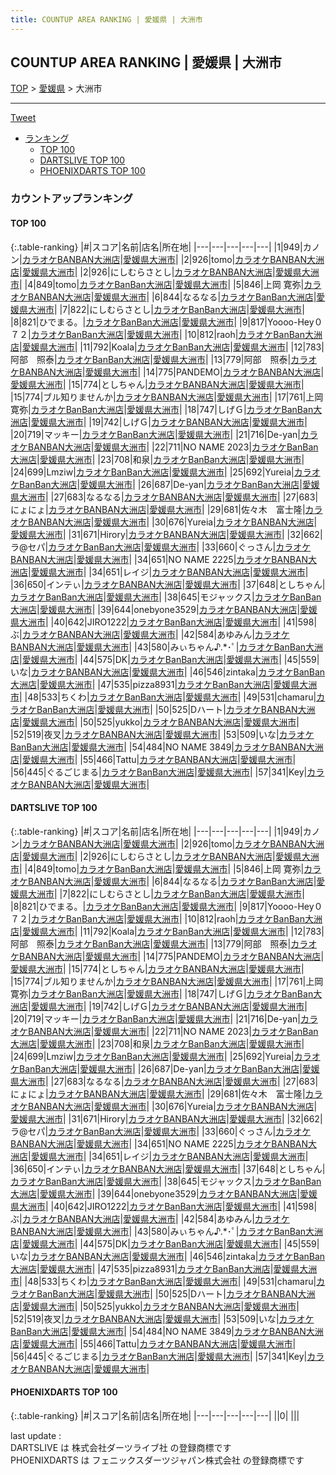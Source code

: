 ```yaml
---
title: COUNTUP AREA RANKING | 愛媛県 | 大洲市
---
```

## COUNTUP AREA RANKING | 愛媛県 | 大洲市

[TOP](/darts/rank/) > [愛媛県](/darts/rank/愛媛県/) > 大洲市

___

<a href="https://twitter.com/share?ref_src=twsrc%5Etfw" data-text="COUNTUP AREA RANKING | 愛媛県大洲市" class="twitter-share-button" data-hashtags="DARTSLIVE,PHOENIXDARTS,darts,ダーツ" data-show-count="false">Tweet</a>

* [ランキング](#カウントアップランキング)
    * [TOP 100](#top-100)
    * [DARTSLIVE TOP 100](#dartslive-top-100)
    * [PHOENIXDARTS TOP 100](#phoenixdarts-top-100)

### カウントアップランキング

#### TOP 100



{:.table-ranking}
|#|スコア|名前|店名|所在地|
|---|---|---|---|---|
|1|949|<span class="rank-name-dl">カノン</span>|<a href="https://search.dartslive.com/jp/shop/d6f04850fcaca1380d9b047a20a7ba1e">カラオケBANBAN大洲店</a>|<a href="/darts/rank/愛媛県/大洲市">愛媛県大洲市</a>|
|2|926|<span class="rank-name-dl">tomo</span>|<a href="https://search.dartslive.com/jp/shop/d6f04850fcaca1380d9b047a20a7ba1e">カラオケBANBAN大洲店</a>|<a href="/darts/rank/愛媛県/大洲市">愛媛県大洲市</a>|
|2|926|<span class="rank-name-dl">にしむらさとし</span>|<a href="https://search.dartslive.com/jp/shop/d6f04850fcaca1380d9b047a20a7ba1e">カラオケBANBAN大洲店</a>|<a href="/darts/rank/愛媛県/大洲市">愛媛県大洲市</a>|
|4|849|<span class="rank-name-dl">tomo</span>|<a href="https://search.dartslive.com/jp/shop/d6f04850fcaca1380d9b047a20a7ba1e">カラオケBanBan大洲店</a>|<a href="/darts/rank/愛媛県/大洲市">愛媛県大洲市</a>|
|5|846|<span class="rank-name-dl">上岡 寛弥</span>|<a href="https://search.dartslive.com/jp/shop/d6f04850fcaca1380d9b047a20a7ba1e">カラオケBANBAN大洲店</a>|<a href="/darts/rank/愛媛県/大洲市">愛媛県大洲市</a>|
|6|844|<span class="rank-name-dl">なるなる</span>|<a href="https://search.dartslive.com/jp/shop/d6f04850fcaca1380d9b047a20a7ba1e">カラオケBanBan大洲店</a>|<a href="/darts/rank/愛媛県/大洲市">愛媛県大洲市</a>|
|7|822|<span class="rank-name-dl">にしむらさとし</span>|<a href="https://search.dartslive.com/jp/shop/d6f04850fcaca1380d9b047a20a7ba1e">カラオケBanBan大洲店</a>|<a href="/darts/rank/愛媛県/大洲市">愛媛県大洲市</a>|
|8|821|<span class="rank-name-dl">ひでまる。</span>|<a href="https://search.dartslive.com/jp/shop/d6f04850fcaca1380d9b047a20a7ba1e">カラオケBanBan大洲店</a>|<a href="/darts/rank/愛媛県/大洲市">愛媛県大洲市</a>|
|9|817|<span class="rank-name-dl">Yoooo-Hey０７２</span>|<a href="https://search.dartslive.com/jp/shop/d6f04850fcaca1380d9b047a20a7ba1e">カラオケBanBan大洲店</a>|<a href="/darts/rank/愛媛県/大洲市">愛媛県大洲市</a>|
|10|812|<span class="rank-name-dl">raoh</span>|<a href="https://search.dartslive.com/jp/shop/d6f04850fcaca1380d9b047a20a7ba1e">カラオケBanBan大洲店</a>|<a href="/darts/rank/愛媛県/大洲市">愛媛県大洲市</a>|
|11|792|<span class="rank-name-dl">Koala</span>|<a href="https://search.dartslive.com/jp/shop/d6f04850fcaca1380d9b047a20a7ba1e">カラオケBanBan大洲店</a>|<a href="/darts/rank/愛媛県/大洲市">愛媛県大洲市</a>|
|12|783|<span class="rank-name-dl">阿部　照泰</span>|<a href="https://search.dartslive.com/jp/shop/d6f04850fcaca1380d9b047a20a7ba1e">カラオケBanBan大洲店</a>|<a href="/darts/rank/愛媛県/大洲市">愛媛県大洲市</a>|
|13|779|<span class="rank-name-dl">阿部　照泰</span>|<a href="https://search.dartslive.com/jp/shop/d6f04850fcaca1380d9b047a20a7ba1e">カラオケBANBAN大洲店</a>|<a href="/darts/rank/愛媛県/大洲市">愛媛県大洲市</a>|
|14|775|<span class="rank-name-dl">PANDEMO</span>|<a href="https://search.dartslive.com/jp/shop/d6f04850fcaca1380d9b047a20a7ba1e">カラオケBANBAN大洲店</a>|<a href="/darts/rank/愛媛県/大洲市">愛媛県大洲市</a>|
|15|774|<span class="rank-name-dl">としちゃん</span>|<a href="https://search.dartslive.com/jp/shop/d6f04850fcaca1380d9b047a20a7ba1e">カラオケBANBAN大洲店</a>|<a href="/darts/rank/愛媛県/大洲市">愛媛県大洲市</a>|
|15|774|<span class="rank-name-dl">ブル知りませんか</span>|<a href="https://search.dartslive.com/jp/shop/d6f04850fcaca1380d9b047a20a7ba1e">カラオケBANBAN大洲店</a>|<a href="/darts/rank/愛媛県/大洲市">愛媛県大洲市</a>|
|17|761|<span class="rank-name-dl">上岡 寛弥</span>|<a href="https://search.dartslive.com/jp/shop/d6f04850fcaca1380d9b047a20a7ba1e">カラオケBanBan大洲店</a>|<a href="/darts/rank/愛媛県/大洲市">愛媛県大洲市</a>|
|18|747|<span class="rank-name-dl">しげＧ</span>|<a href="https://search.dartslive.com/jp/shop/d6f04850fcaca1380d9b047a20a7ba1e">カラオケBanBan大洲店</a>|<a href="/darts/rank/愛媛県/大洲市">愛媛県大洲市</a>|
|19|742|<span class="rank-name-dl">しげＧ</span>|<a href="https://search.dartslive.com/jp/shop/d6f04850fcaca1380d9b047a20a7ba1e">カラオケBANBAN大洲店</a>|<a href="/darts/rank/愛媛県/大洲市">愛媛県大洲市</a>|
|20|719|<span class="rank-name-dl">マッキー</span>|<a href="https://search.dartslive.com/jp/shop/d6f04850fcaca1380d9b047a20a7ba1e">カラオケBanBan大洲店</a>|<a href="/darts/rank/愛媛県/大洲市">愛媛県大洲市</a>|
|21|716|<span class="rank-name-dl">De-yan</span>|<a href="https://search.dartslive.com/jp/shop/d6f04850fcaca1380d9b047a20a7ba1e">カラオケBANBAN大洲店</a>|<a href="/darts/rank/愛媛県/大洲市">愛媛県大洲市</a>|
|22|711|<span class="rank-name-dl">NO NAME 2023</span>|<a href="https://search.dartslive.com/jp/shop/d6f04850fcaca1380d9b047a20a7ba1e">カラオケBanBan大洲店</a>|<a href="/darts/rank/愛媛県/大洲市">愛媛県大洲市</a>|
|23|708|<span class="rank-name-dl">和泉</span>|<a href="https://search.dartslive.com/jp/shop/d6f04850fcaca1380d9b047a20a7ba1e">カラオケBanBan大洲店</a>|<a href="/darts/rank/愛媛県/大洲市">愛媛県大洲市</a>|
|24|699|<span class="rank-name-dl">Lmziw</span>|<a href="https://search.dartslive.com/jp/shop/d6f04850fcaca1380d9b047a20a7ba1e">カラオケBanBan大洲店</a>|<a href="/darts/rank/愛媛県/大洲市">愛媛県大洲市</a>|
|25|692|<span class="rank-name-dl">Yureia</span>|<a href="https://search.dartslive.com/jp/shop/d6f04850fcaca1380d9b047a20a7ba1e">カラオケBanBan大洲店</a>|<a href="/darts/rank/愛媛県/大洲市">愛媛県大洲市</a>|
|26|687|<span class="rank-name-dl">De-yan</span>|<a href="https://search.dartslive.com/jp/shop/d6f04850fcaca1380d9b047a20a7ba1e">カラオケBanBan大洲店</a>|<a href="/darts/rank/愛媛県/大洲市">愛媛県大洲市</a>|
|27|683|<span class="rank-name-dl">なるなる</span>|<a href="https://search.dartslive.com/jp/shop/d6f04850fcaca1380d9b047a20a7ba1e">カラオケBANBAN大洲店</a>|<a href="/darts/rank/愛媛県/大洲市">愛媛県大洲市</a>|
|27|683|<span class="rank-name-dl">にょにょ</span>|<a href="https://search.dartslive.com/jp/shop/d6f04850fcaca1380d9b047a20a7ba1e">カラオケBANBAN大洲店</a>|<a href="/darts/rank/愛媛県/大洲市">愛媛県大洲市</a>|
|29|681|<span class="rank-name-dl">佐々木　富士隆</span>|<a href="https://search.dartslive.com/jp/shop/d6f04850fcaca1380d9b047a20a7ba1e">カラオケBANBAN大洲店</a>|<a href="/darts/rank/愛媛県/大洲市">愛媛県大洲市</a>|
|30|676|<span class="rank-name-dl">Yureia</span>|<a href="https://search.dartslive.com/jp/shop/d6f04850fcaca1380d9b047a20a7ba1e">カラオケBANBAN大洲店</a>|<a href="/darts/rank/愛媛県/大洲市">愛媛県大洲市</a>|
|31|671|<span class="rank-name-dl">Hirory</span>|<a href="https://search.dartslive.com/jp/shop/d6f04850fcaca1380d9b047a20a7ba1e">カラオケBANBAN大洲店</a>|<a href="/darts/rank/愛媛県/大洲市">愛媛県大洲市</a>|
|32|662|<span class="rank-name-dl">ラ@セパ</span>|<a href="https://search.dartslive.com/jp/shop/d6f04850fcaca1380d9b047a20a7ba1e">カラオケBanBan大洲店</a>|<a href="/darts/rank/愛媛県/大洲市">愛媛県大洲市</a>|
|33|660|<span class="rank-name-dl">ぐっさん</span>|<a href="https://search.dartslive.com/jp/shop/d6f04850fcaca1380d9b047a20a7ba1e">カラオケBANBAN大洲店</a>|<a href="/darts/rank/愛媛県/大洲市">愛媛県大洲市</a>|
|34|651|<span class="rank-name-dl">NO NAME 2225</span>|<a href="https://search.dartslive.com/jp/shop/d6f04850fcaca1380d9b047a20a7ba1e">カラオケBANBAN大洲店</a>|<a href="/darts/rank/愛媛県/大洲市">愛媛県大洲市</a>|
|34|651|<span class="rank-name-dl">レイジ</span>|<a href="https://search.dartslive.com/jp/shop/d6f04850fcaca1380d9b047a20a7ba1e">カラオケBANBAN大洲店</a>|<a href="/darts/rank/愛媛県/大洲市">愛媛県大洲市</a>|
|36|650|<span class="rank-name-dl">インテぃ</span>|<a href="https://search.dartslive.com/jp/shop/d6f04850fcaca1380d9b047a20a7ba1e">カラオケBANBAN大洲店</a>|<a href="/darts/rank/愛媛県/大洲市">愛媛県大洲市</a>|
|37|648|<span class="rank-name-dl">としちゃん</span>|<a href="https://search.dartslive.com/jp/shop/d6f04850fcaca1380d9b047a20a7ba1e">カラオケBanBan大洲店</a>|<a href="/darts/rank/愛媛県/大洲市">愛媛県大洲市</a>|
|38|645|<span class="rank-name-dl">モジャックス</span>|<a href="https://search.dartslive.com/jp/shop/d6f04850fcaca1380d9b047a20a7ba1e">カラオケBanBan大洲店</a>|<a href="/darts/rank/愛媛県/大洲市">愛媛県大洲市</a>|
|39|644|<span class="rank-name-dl">onebyone3529</span>|<a href="https://search.dartslive.com/jp/shop/d6f04850fcaca1380d9b047a20a7ba1e">カラオケBANBAN大洲店</a>|<a href="/darts/rank/愛媛県/大洲市">愛媛県大洲市</a>|
|40|642|<span class="rank-name-dl">JIRO1222</span>|<a href="https://search.dartslive.com/jp/shop/d6f04850fcaca1380d9b047a20a7ba1e">カラオケBanBan大洲店</a>|<a href="/darts/rank/愛媛県/大洲市">愛媛県大洲市</a>|
|41|598|<span class="rank-name-dl">ぶ</span>|<a href="https://search.dartslive.com/jp/shop/d6f04850fcaca1380d9b047a20a7ba1e">カラオケBANBAN大洲店</a>|<a href="/darts/rank/愛媛県/大洲市">愛媛県大洲市</a>|
|42|584|<span class="rank-name-dl">あゆみん</span>|<a href="https://search.dartslive.com/jp/shop/d6f04850fcaca1380d9b047a20a7ba1e">カラオケBANBAN大洲店</a>|<a href="/darts/rank/愛媛県/大洲市">愛媛県大洲市</a>|
|43|580|<span class="rank-name-dl">みぃちゃん♪.*･ﾟ</span>|<a href="https://search.dartslive.com/jp/shop/d6f04850fcaca1380d9b047a20a7ba1e">カラオケBanBan大洲店</a>|<a href="/darts/rank/愛媛県/大洲市">愛媛県大洲市</a>|
|44|575|<span class="rank-name-dl">DK</span>|<a href="https://search.dartslive.com/jp/shop/d6f04850fcaca1380d9b047a20a7ba1e">カラオケBanBan大洲店</a>|<a href="/darts/rank/愛媛県/大洲市">愛媛県大洲市</a>|
|45|559|<span class="rank-name-dl">いな</span>|<a href="https://search.dartslive.com/jp/shop/d6f04850fcaca1380d9b047a20a7ba1e">カラオケBANBAN大洲店</a>|<a href="/darts/rank/愛媛県/大洲市">愛媛県大洲市</a>|
|46|546|<span class="rank-name-dl">zintaka</span>|<a href="https://search.dartslive.com/jp/shop/d6f04850fcaca1380d9b047a20a7ba1e">カラオケBanBan大洲店</a>|<a href="/darts/rank/愛媛県/大洲市">愛媛県大洲市</a>|
|47|535|<span class="rank-name-dl">pizza8931</span>|<a href="https://search.dartslive.com/jp/shop/d6f04850fcaca1380d9b047a20a7ba1e">カラオケBanBan大洲店</a>|<a href="/darts/rank/愛媛県/大洲市">愛媛県大洲市</a>|
|48|533|<span class="rank-name-dl">ちくわ</span>|<a href="https://search.dartslive.com/jp/shop/d6f04850fcaca1380d9b047a20a7ba1e">カラオケBanBan大洲店</a>|<a href="/darts/rank/愛媛県/大洲市">愛媛県大洲市</a>|
|49|531|<span class="rank-name-dl">chamaru</span>|<a href="https://search.dartslive.com/jp/shop/d6f04850fcaca1380d9b047a20a7ba1e">カラオケBanBan大洲店</a>|<a href="/darts/rank/愛媛県/大洲市">愛媛県大洲市</a>|
|50|525|<span class="rank-name-dl">Dハート</span>|<a href="https://search.dartslive.com/jp/shop/d6f04850fcaca1380d9b047a20a7ba1e">カラオケBANBAN大洲店</a>|<a href="/darts/rank/愛媛県/大洲市">愛媛県大洲市</a>|
|50|525|<span class="rank-name-dl">yukko</span>|<a href="https://search.dartslive.com/jp/shop/d6f04850fcaca1380d9b047a20a7ba1e">カラオケBANBAN大洲店</a>|<a href="/darts/rank/愛媛県/大洲市">愛媛県大洲市</a>|
|52|519|<span class="rank-name-dl">夜叉</span>|<a href="https://search.dartslive.com/jp/shop/d6f04850fcaca1380d9b047a20a7ba1e">カラオケBANBAN大洲店</a>|<a href="/darts/rank/愛媛県/大洲市">愛媛県大洲市</a>|
|53|509|<span class="rank-name-dl">いな</span>|<a href="https://search.dartslive.com/jp/shop/d6f04850fcaca1380d9b047a20a7ba1e">カラオケBanBan大洲店</a>|<a href="/darts/rank/愛媛県/大洲市">愛媛県大洲市</a>|
|54|484|<span class="rank-name-dl">NO NAME 3849</span>|<a href="https://search.dartslive.com/jp/shop/d6f04850fcaca1380d9b047a20a7ba1e">カラオケBANBAN大洲店</a>|<a href="/darts/rank/愛媛県/大洲市">愛媛県大洲市</a>|
|55|466|<span class="rank-name-dl">Tattu</span>|<a href="https://search.dartslive.com/jp/shop/d6f04850fcaca1380d9b047a20a7ba1e">カラオケBANBAN大洲店</a>|<a href="/darts/rank/愛媛県/大洲市">愛媛県大洲市</a>|
|56|445|<span class="rank-name-dl">ぐるごじまる</span>|<a href="https://search.dartslive.com/jp/shop/d6f04850fcaca1380d9b047a20a7ba1e">カラオケBanBan大洲店</a>|<a href="/darts/rank/愛媛県/大洲市">愛媛県大洲市</a>|
|57|341|<span class="rank-name-dl">Key</span>|<a href="https://search.dartslive.com/jp/shop/d6f04850fcaca1380d9b047a20a7ba1e">カラオケBANBAN大洲店</a>|<a href="/darts/rank/愛媛県/大洲市">愛媛県大洲市</a>|


#### DARTSLIVE TOP 100



{:.table-ranking}
|#|スコア|名前|店名|所在地|
|---|---|---|---|---|
|1|949|<span class="rank-name-dl">カノン</span>|<a href="https://search.dartslive.com/jp/shop/d6f04850fcaca1380d9b047a20a7ba1e">カラオケBANBAN大洲店</a>|<a href="/darts/rank/愛媛県/大洲市">愛媛県大洲市</a>|
|2|926|<span class="rank-name-dl">tomo</span>|<a href="https://search.dartslive.com/jp/shop/d6f04850fcaca1380d9b047a20a7ba1e">カラオケBANBAN大洲店</a>|<a href="/darts/rank/愛媛県/大洲市">愛媛県大洲市</a>|
|2|926|<span class="rank-name-dl">にしむらさとし</span>|<a href="https://search.dartslive.com/jp/shop/d6f04850fcaca1380d9b047a20a7ba1e">カラオケBANBAN大洲店</a>|<a href="/darts/rank/愛媛県/大洲市">愛媛県大洲市</a>|
|4|849|<span class="rank-name-dl">tomo</span>|<a href="https://search.dartslive.com/jp/shop/d6f04850fcaca1380d9b047a20a7ba1e">カラオケBanBan大洲店</a>|<a href="/darts/rank/愛媛県/大洲市">愛媛県大洲市</a>|
|5|846|<span class="rank-name-dl">上岡 寛弥</span>|<a href="https://search.dartslive.com/jp/shop/d6f04850fcaca1380d9b047a20a7ba1e">カラオケBANBAN大洲店</a>|<a href="/darts/rank/愛媛県/大洲市">愛媛県大洲市</a>|
|6|844|<span class="rank-name-dl">なるなる</span>|<a href="https://search.dartslive.com/jp/shop/d6f04850fcaca1380d9b047a20a7ba1e">カラオケBanBan大洲店</a>|<a href="/darts/rank/愛媛県/大洲市">愛媛県大洲市</a>|
|7|822|<span class="rank-name-dl">にしむらさとし</span>|<a href="https://search.dartslive.com/jp/shop/d6f04850fcaca1380d9b047a20a7ba1e">カラオケBanBan大洲店</a>|<a href="/darts/rank/愛媛県/大洲市">愛媛県大洲市</a>|
|8|821|<span class="rank-name-dl">ひでまる。</span>|<a href="https://search.dartslive.com/jp/shop/d6f04850fcaca1380d9b047a20a7ba1e">カラオケBanBan大洲店</a>|<a href="/darts/rank/愛媛県/大洲市">愛媛県大洲市</a>|
|9|817|<span class="rank-name-dl">Yoooo-Hey０７２</span>|<a href="https://search.dartslive.com/jp/shop/d6f04850fcaca1380d9b047a20a7ba1e">カラオケBanBan大洲店</a>|<a href="/darts/rank/愛媛県/大洲市">愛媛県大洲市</a>|
|10|812|<span class="rank-name-dl">raoh</span>|<a href="https://search.dartslive.com/jp/shop/d6f04850fcaca1380d9b047a20a7ba1e">カラオケBanBan大洲店</a>|<a href="/darts/rank/愛媛県/大洲市">愛媛県大洲市</a>|
|11|792|<span class="rank-name-dl">Koala</span>|<a href="https://search.dartslive.com/jp/shop/d6f04850fcaca1380d9b047a20a7ba1e">カラオケBanBan大洲店</a>|<a href="/darts/rank/愛媛県/大洲市">愛媛県大洲市</a>|
|12|783|<span class="rank-name-dl">阿部　照泰</span>|<a href="https://search.dartslive.com/jp/shop/d6f04850fcaca1380d9b047a20a7ba1e">カラオケBanBan大洲店</a>|<a href="/darts/rank/愛媛県/大洲市">愛媛県大洲市</a>|
|13|779|<span class="rank-name-dl">阿部　照泰</span>|<a href="https://search.dartslive.com/jp/shop/d6f04850fcaca1380d9b047a20a7ba1e">カラオケBANBAN大洲店</a>|<a href="/darts/rank/愛媛県/大洲市">愛媛県大洲市</a>|
|14|775|<span class="rank-name-dl">PANDEMO</span>|<a href="https://search.dartslive.com/jp/shop/d6f04850fcaca1380d9b047a20a7ba1e">カラオケBANBAN大洲店</a>|<a href="/darts/rank/愛媛県/大洲市">愛媛県大洲市</a>|
|15|774|<span class="rank-name-dl">としちゃん</span>|<a href="https://search.dartslive.com/jp/shop/d6f04850fcaca1380d9b047a20a7ba1e">カラオケBANBAN大洲店</a>|<a href="/darts/rank/愛媛県/大洲市">愛媛県大洲市</a>|
|15|774|<span class="rank-name-dl">ブル知りませんか</span>|<a href="https://search.dartslive.com/jp/shop/d6f04850fcaca1380d9b047a20a7ba1e">カラオケBANBAN大洲店</a>|<a href="/darts/rank/愛媛県/大洲市">愛媛県大洲市</a>|
|17|761|<span class="rank-name-dl">上岡 寛弥</span>|<a href="https://search.dartslive.com/jp/shop/d6f04850fcaca1380d9b047a20a7ba1e">カラオケBanBan大洲店</a>|<a href="/darts/rank/愛媛県/大洲市">愛媛県大洲市</a>|
|18|747|<span class="rank-name-dl">しげＧ</span>|<a href="https://search.dartslive.com/jp/shop/d6f04850fcaca1380d9b047a20a7ba1e">カラオケBanBan大洲店</a>|<a href="/darts/rank/愛媛県/大洲市">愛媛県大洲市</a>|
|19|742|<span class="rank-name-dl">しげＧ</span>|<a href="https://search.dartslive.com/jp/shop/d6f04850fcaca1380d9b047a20a7ba1e">カラオケBANBAN大洲店</a>|<a href="/darts/rank/愛媛県/大洲市">愛媛県大洲市</a>|
|20|719|<span class="rank-name-dl">マッキー</span>|<a href="https://search.dartslive.com/jp/shop/d6f04850fcaca1380d9b047a20a7ba1e">カラオケBanBan大洲店</a>|<a href="/darts/rank/愛媛県/大洲市">愛媛県大洲市</a>|
|21|716|<span class="rank-name-dl">De-yan</span>|<a href="https://search.dartslive.com/jp/shop/d6f04850fcaca1380d9b047a20a7ba1e">カラオケBANBAN大洲店</a>|<a href="/darts/rank/愛媛県/大洲市">愛媛県大洲市</a>|
|22|711|<span class="rank-name-dl">NO NAME 2023</span>|<a href="https://search.dartslive.com/jp/shop/d6f04850fcaca1380d9b047a20a7ba1e">カラオケBanBan大洲店</a>|<a href="/darts/rank/愛媛県/大洲市">愛媛県大洲市</a>|
|23|708|<span class="rank-name-dl">和泉</span>|<a href="https://search.dartslive.com/jp/shop/d6f04850fcaca1380d9b047a20a7ba1e">カラオケBanBan大洲店</a>|<a href="/darts/rank/愛媛県/大洲市">愛媛県大洲市</a>|
|24|699|<span class="rank-name-dl">Lmziw</span>|<a href="https://search.dartslive.com/jp/shop/d6f04850fcaca1380d9b047a20a7ba1e">カラオケBanBan大洲店</a>|<a href="/darts/rank/愛媛県/大洲市">愛媛県大洲市</a>|
|25|692|<span class="rank-name-dl">Yureia</span>|<a href="https://search.dartslive.com/jp/shop/d6f04850fcaca1380d9b047a20a7ba1e">カラオケBanBan大洲店</a>|<a href="/darts/rank/愛媛県/大洲市">愛媛県大洲市</a>|
|26|687|<span class="rank-name-dl">De-yan</span>|<a href="https://search.dartslive.com/jp/shop/d6f04850fcaca1380d9b047a20a7ba1e">カラオケBanBan大洲店</a>|<a href="/darts/rank/愛媛県/大洲市">愛媛県大洲市</a>|
|27|683|<span class="rank-name-dl">なるなる</span>|<a href="https://search.dartslive.com/jp/shop/d6f04850fcaca1380d9b047a20a7ba1e">カラオケBANBAN大洲店</a>|<a href="/darts/rank/愛媛県/大洲市">愛媛県大洲市</a>|
|27|683|<span class="rank-name-dl">にょにょ</span>|<a href="https://search.dartslive.com/jp/shop/d6f04850fcaca1380d9b047a20a7ba1e">カラオケBANBAN大洲店</a>|<a href="/darts/rank/愛媛県/大洲市">愛媛県大洲市</a>|
|29|681|<span class="rank-name-dl">佐々木　富士隆</span>|<a href="https://search.dartslive.com/jp/shop/d6f04850fcaca1380d9b047a20a7ba1e">カラオケBANBAN大洲店</a>|<a href="/darts/rank/愛媛県/大洲市">愛媛県大洲市</a>|
|30|676|<span class="rank-name-dl">Yureia</span>|<a href="https://search.dartslive.com/jp/shop/d6f04850fcaca1380d9b047a20a7ba1e">カラオケBANBAN大洲店</a>|<a href="/darts/rank/愛媛県/大洲市">愛媛県大洲市</a>|
|31|671|<span class="rank-name-dl">Hirory</span>|<a href="https://search.dartslive.com/jp/shop/d6f04850fcaca1380d9b047a20a7ba1e">カラオケBANBAN大洲店</a>|<a href="/darts/rank/愛媛県/大洲市">愛媛県大洲市</a>|
|32|662|<span class="rank-name-dl">ラ@セパ</span>|<a href="https://search.dartslive.com/jp/shop/d6f04850fcaca1380d9b047a20a7ba1e">カラオケBanBan大洲店</a>|<a href="/darts/rank/愛媛県/大洲市">愛媛県大洲市</a>|
|33|660|<span class="rank-name-dl">ぐっさん</span>|<a href="https://search.dartslive.com/jp/shop/d6f04850fcaca1380d9b047a20a7ba1e">カラオケBANBAN大洲店</a>|<a href="/darts/rank/愛媛県/大洲市">愛媛県大洲市</a>|
|34|651|<span class="rank-name-dl">NO NAME 2225</span>|<a href="https://search.dartslive.com/jp/shop/d6f04850fcaca1380d9b047a20a7ba1e">カラオケBANBAN大洲店</a>|<a href="/darts/rank/愛媛県/大洲市">愛媛県大洲市</a>|
|34|651|<span class="rank-name-dl">レイジ</span>|<a href="https://search.dartslive.com/jp/shop/d6f04850fcaca1380d9b047a20a7ba1e">カラオケBANBAN大洲店</a>|<a href="/darts/rank/愛媛県/大洲市">愛媛県大洲市</a>|
|36|650|<span class="rank-name-dl">インテぃ</span>|<a href="https://search.dartslive.com/jp/shop/d6f04850fcaca1380d9b047a20a7ba1e">カラオケBANBAN大洲店</a>|<a href="/darts/rank/愛媛県/大洲市">愛媛県大洲市</a>|
|37|648|<span class="rank-name-dl">としちゃん</span>|<a href="https://search.dartslive.com/jp/shop/d6f04850fcaca1380d9b047a20a7ba1e">カラオケBanBan大洲店</a>|<a href="/darts/rank/愛媛県/大洲市">愛媛県大洲市</a>|
|38|645|<span class="rank-name-dl">モジャックス</span>|<a href="https://search.dartslive.com/jp/shop/d6f04850fcaca1380d9b047a20a7ba1e">カラオケBanBan大洲店</a>|<a href="/darts/rank/愛媛県/大洲市">愛媛県大洲市</a>|
|39|644|<span class="rank-name-dl">onebyone3529</span>|<a href="https://search.dartslive.com/jp/shop/d6f04850fcaca1380d9b047a20a7ba1e">カラオケBANBAN大洲店</a>|<a href="/darts/rank/愛媛県/大洲市">愛媛県大洲市</a>|
|40|642|<span class="rank-name-dl">JIRO1222</span>|<a href="https://search.dartslive.com/jp/shop/d6f04850fcaca1380d9b047a20a7ba1e">カラオケBanBan大洲店</a>|<a href="/darts/rank/愛媛県/大洲市">愛媛県大洲市</a>|
|41|598|<span class="rank-name-dl">ぶ</span>|<a href="https://search.dartslive.com/jp/shop/d6f04850fcaca1380d9b047a20a7ba1e">カラオケBANBAN大洲店</a>|<a href="/darts/rank/愛媛県/大洲市">愛媛県大洲市</a>|
|42|584|<span class="rank-name-dl">あゆみん</span>|<a href="https://search.dartslive.com/jp/shop/d6f04850fcaca1380d9b047a20a7ba1e">カラオケBANBAN大洲店</a>|<a href="/darts/rank/愛媛県/大洲市">愛媛県大洲市</a>|
|43|580|<span class="rank-name-dl">みぃちゃん♪.*･ﾟ</span>|<a href="https://search.dartslive.com/jp/shop/d6f04850fcaca1380d9b047a20a7ba1e">カラオケBanBan大洲店</a>|<a href="/darts/rank/愛媛県/大洲市">愛媛県大洲市</a>|
|44|575|<span class="rank-name-dl">DK</span>|<a href="https://search.dartslive.com/jp/shop/d6f04850fcaca1380d9b047a20a7ba1e">カラオケBanBan大洲店</a>|<a href="/darts/rank/愛媛県/大洲市">愛媛県大洲市</a>|
|45|559|<span class="rank-name-dl">いな</span>|<a href="https://search.dartslive.com/jp/shop/d6f04850fcaca1380d9b047a20a7ba1e">カラオケBANBAN大洲店</a>|<a href="/darts/rank/愛媛県/大洲市">愛媛県大洲市</a>|
|46|546|<span class="rank-name-dl">zintaka</span>|<a href="https://search.dartslive.com/jp/shop/d6f04850fcaca1380d9b047a20a7ba1e">カラオケBanBan大洲店</a>|<a href="/darts/rank/愛媛県/大洲市">愛媛県大洲市</a>|
|47|535|<span class="rank-name-dl">pizza8931</span>|<a href="https://search.dartslive.com/jp/shop/d6f04850fcaca1380d9b047a20a7ba1e">カラオケBanBan大洲店</a>|<a href="/darts/rank/愛媛県/大洲市">愛媛県大洲市</a>|
|48|533|<span class="rank-name-dl">ちくわ</span>|<a href="https://search.dartslive.com/jp/shop/d6f04850fcaca1380d9b047a20a7ba1e">カラオケBanBan大洲店</a>|<a href="/darts/rank/愛媛県/大洲市">愛媛県大洲市</a>|
|49|531|<span class="rank-name-dl">chamaru</span>|<a href="https://search.dartslive.com/jp/shop/d6f04850fcaca1380d9b047a20a7ba1e">カラオケBanBan大洲店</a>|<a href="/darts/rank/愛媛県/大洲市">愛媛県大洲市</a>|
|50|525|<span class="rank-name-dl">Dハート</span>|<a href="https://search.dartslive.com/jp/shop/d6f04850fcaca1380d9b047a20a7ba1e">カラオケBANBAN大洲店</a>|<a href="/darts/rank/愛媛県/大洲市">愛媛県大洲市</a>|
|50|525|<span class="rank-name-dl">yukko</span>|<a href="https://search.dartslive.com/jp/shop/d6f04850fcaca1380d9b047a20a7ba1e">カラオケBANBAN大洲店</a>|<a href="/darts/rank/愛媛県/大洲市">愛媛県大洲市</a>|
|52|519|<span class="rank-name-dl">夜叉</span>|<a href="https://search.dartslive.com/jp/shop/d6f04850fcaca1380d9b047a20a7ba1e">カラオケBANBAN大洲店</a>|<a href="/darts/rank/愛媛県/大洲市">愛媛県大洲市</a>|
|53|509|<span class="rank-name-dl">いな</span>|<a href="https://search.dartslive.com/jp/shop/d6f04850fcaca1380d9b047a20a7ba1e">カラオケBanBan大洲店</a>|<a href="/darts/rank/愛媛県/大洲市">愛媛県大洲市</a>|
|54|484|<span class="rank-name-dl">NO NAME 3849</span>|<a href="https://search.dartslive.com/jp/shop/d6f04850fcaca1380d9b047a20a7ba1e">カラオケBANBAN大洲店</a>|<a href="/darts/rank/愛媛県/大洲市">愛媛県大洲市</a>|
|55|466|<span class="rank-name-dl">Tattu</span>|<a href="https://search.dartslive.com/jp/shop/d6f04850fcaca1380d9b047a20a7ba1e">カラオケBANBAN大洲店</a>|<a href="/darts/rank/愛媛県/大洲市">愛媛県大洲市</a>|
|56|445|<span class="rank-name-dl">ぐるごじまる</span>|<a href="https://search.dartslive.com/jp/shop/d6f04850fcaca1380d9b047a20a7ba1e">カラオケBanBan大洲店</a>|<a href="/darts/rank/愛媛県/大洲市">愛媛県大洲市</a>|
|57|341|<span class="rank-name-dl">Key</span>|<a href="https://search.dartslive.com/jp/shop/d6f04850fcaca1380d9b047a20a7ba1e">カラオケBANBAN大洲店</a>|<a href="/darts/rank/愛媛県/大洲市">愛媛県大洲市</a>|


#### PHOENIXDARTS TOP 100



{:.table-ranking}
|#|スコア|名前|店名|所在地|
|---|---|---|---|---|
||0|<span class="rank-name-dl"> </span>|<a href=""></a>|<a href="/darts/rank//"></a>|


<div class="footer border-top border-gray-light mt-5 pt-3 text-right text-gray">
    last update : <span style="font-weight: italic" id="foot_last_modified"></span><br />
    DARTSLIVE は 株式会社ダーツライブ社 の登録商標です<br />
    PHOENIXDARTS は フェニックスダーツジャパン株式会社 の登録商標です<br />
</div>

<script src="https://cdnjs.cloudflare.com/ajax/libs/jquery.tablesorter/2.31.3/js/jquery.tablesorter.min.js" integrity="sha512-qzgd5cYSZcosqpzpn7zF2ZId8f/8CHmFKZ8j7mU4OUXTNRd5g+ZHBPsgKEwoqxCtdQvExE5LprwwPAgoicguNg==" crossorigin="anonymous" referrerpolicy="no-referrer"></script>
<link rel="stylesheet" href="https://cdnjs.cloudflare.com/ajax/libs/jquery.tablesorter/2.31.3/css/theme.default.min.css" integrity="sha512-wghhOJkjQX0Lh3NSWvNKeZ0ZpNn+SPVXX1Qyc9OCaogADktxrBiBdKGDoqVUOyhStvMBmJQ8ZdMHiR3wuEq8+w==" crossorigin="anonymous" referrerpolicy="no-referrer" />
<script>
$(function() {
    $(".table-ranking").tablesorter({sortList:[[0, 0]]});
    $("#foot_last_modified").text(formatDate(new Date(document.lastModified), 'yyyy-MM-dd HH:mm:ss'));
});
</script>

<script async src="https://platform.twitter.com/widgets.js" charset="utf-8"></script>